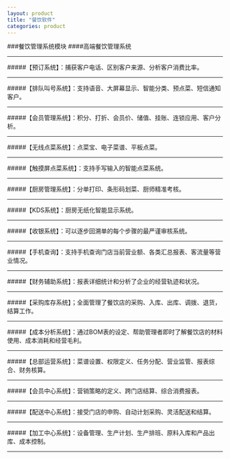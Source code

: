 ```yaml
---
layout: product
title: "餐饮软件"
categories: product
---
```

###餐饮管理系统模块
####高端餐饮管理系统
<hr/>
#####【预订系统】：捕获客户电话、区别客户来源、分析客户消费比率。
<hr/>
#####【排队叫号系统】：支持语音、大屏幕显示、智能分类、预点菜、短信通知客户。
<hr/>
#####【会员管理系统】：积分、打折、会员价、储值、挂账、连锁应用、客户分析。
<hr/>
#####【无线点菜系统】：点菜宝、电子菜谱、平板点菜。
<hr/>
#####【触摸屏点菜系统】：支持手写输入的智能点菜系统。
<hr/>
#####【厨房管理系统】：分单打印、条形码划菜、厨师精准考核。
<hr/>
#####【KDS系统】：厨房无纸化智能显示系统。
<hr/>
#####【收银系统】：可以逐步回溯单的每个步骤的最严谨审核系统。
<hr/>
#####【手机查询】：支持手机查询门店当前营业额、各类汇总报表、客流量等营业情况。
<hr/>
#####【财务辅助系统】：报表详细统计和分析了企业的经营轨迹和状况。
<hr/>
#####【采购库存系统】；全面管理了餐饮店的采购、入库、出库、调拨、退货，结算工作。
<hr/>
#####【成本分析系统】：通过BOM表的设定、帮助管理者即时了解餐饮店的材料使用、成本消耗和经营毛利。
<hr/>
#####【总部运营系统】：菜谱设置、权限定义、任务分配、营业监管、报表综合、财务核算。
<hr/>
#####【会员中心系统】：营销策略的定义、跨门店结算、综合消费报表。
<hr/>
#####【配送中心系统】：接受门店的申购、自动计划采购、灵活配送和结算。
<hr/>
#####【加工中心系统】：设备管理、生产计划、生产排班、原料入库和产品出库、成本控制。
<hr/>
